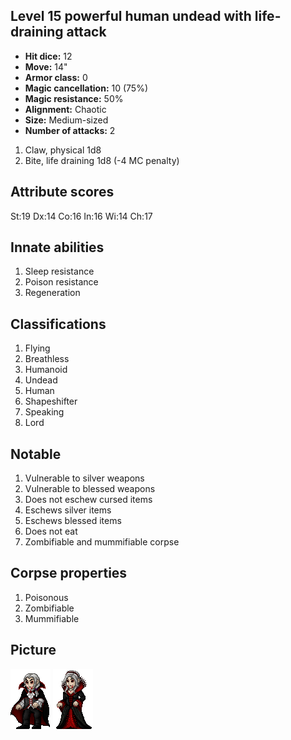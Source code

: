 ## Level 15 powerful human undead with life-draining attack

- **Hit dice:** 12
- **Move:** 14"
- **Armor class:** 0
- **Magic cancellation:** 10 (75%)
- **Magic resistance:** 50%
- **Alignment:** Chaotic
- **Size:** Medium-sized
- **Number of attacks:** 2
1. Claw, physical 1d8
2. Bite, life draining 1d8 (-4 MC penalty)

## Attribute scores

St:19 Dx:14 Co:16 In:16 Wi:14 Ch:17

## Innate abilities

1. Sleep resistance
2. Poison resistance
3. Regeneration

## Classifications

1. Flying
2. Breathless
3. Humanoid
4. Undead
5. Human
6. Shapeshifter
7. Speaking
8. Lord

## Notable

1. Vulnerable to silver weapons
2. Vulnerable to blessed weapons
3. Does not eschew cursed items
4. Eschews silver items
5. Eschews blessed items
6. Does not eat
7. Zombifiable and mummifiable corpse

## Corpse properties

1. Poisonous
2. Zombifiable
3. Mummifiable

## Picture

![Vampire lord](https://github.com/hyvanmielenpelit/GnollHackTileSet/blob/main/Monsters/vampire_lord/vampire_lord.png?raw=true) ![Vampire lady](https://github.com/hyvanmielenpelit/GnollHackTileSet/blob/main/Monsters/vampire_lord/vampire_lord_female.png?raw=true)
